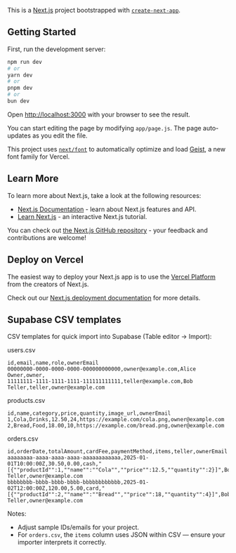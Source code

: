 This is a [Next.js](https://nextjs.org) project bootstrapped with [`create-next-app`](https://github.com/vercel/next.js/tree/canary/packages/create-next-app).

## Getting Started

First, run the development server:

```bash
npm run dev
# or
yarn dev
# or
pnpm dev
# or
bun dev
```

Open [http://localhost:3000](http://localhost:3000) with your browser to see the result.

You can start editing the page by modifying `app/page.js`. The page auto-updates as you edit the file.

This project uses [`next/font`](https://nextjs.org/docs/app/building-your-application/optimizing/fonts) to automatically optimize and load [Geist](https://vercel.com/font), a new font family for Vercel.

## Learn More

To learn more about Next.js, take a look at the following resources:

- [Next.js Documentation](https://nextjs.org/docs) - learn about Next.js features and API.
- [Learn Next.js](https://nextjs.org/learn) - an interactive Next.js tutorial.

You can check out [the Next.js GitHub repository](https://github.com/vercel/next.js) - your feedback and contributions are welcome!

## Deploy on Vercel

The easiest way to deploy your Next.js app is to use the [Vercel Platform](https://vercel.com/new?utm_medium=default-template&filter=next.js&utm_source=create-next-app&utm_campaign=create-next-app-readme) from the creators of Next.js.

Check out our [Next.js deployment documentation](https://nextjs.org/docs/app/building-your-application/deploying) for more details.

## Supabase CSV templates

CSV templates for quick import into Supabase (Table editor → Import):

users.csv

```text
id,email,name,role,ownerEmail
00000000-0000-0000-0000-000000000000,owner@example.com,Alice Owner,owner,
11111111-1111-1111-1111-111111111111,teller@example.com,Bob Teller,teller,owner@example.com
```

products.csv

```text
id,name,category,price,quantity,image_url,ownerEmail
1,Cola,Drinks,12.50,24,https://example.com/cola.png,owner@example.com
2,Bread,Food,18.00,10,https://example.com/bread.png,owner@example.com
```

orders.csv

```text
id,orderDate,totalAmount,cardFee,paymentMethod,items,teller,ownerEmail
aaaaaaaa-aaaa-aaaa-aaaa-aaaaaaaaaaaa,2025-01-01T10:00:00Z,30.50,0.00,cash,"[{""productId"":1,""name"":""Cola"",""price"":12.5,""quantity"":2}]",Bob Teller,owner@example.com
bbbbbbbb-bbbb-bbbb-bbbb-bbbbbbbbbbbb,2025-01-02T12:00:00Z,120.00,5.00,card,"[{""productId"":2,""name"":""Bread"",""price"":18,""quantity"":4}]",Bob Teller,owner@example.com
```

Notes:
- Adjust sample IDs/emails for your project.
- For `orders.csv`, the `items` column uses JSON within CSV — ensure your importer interprets it correctly.
